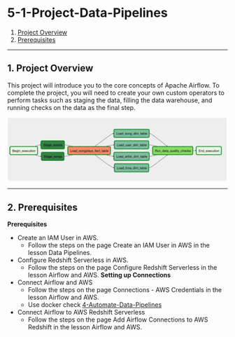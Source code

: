 # 5-1-Project-Data-Pipelines
1. [Project Overview](#schema1)
2. [ Prerequisites](#schema2)


<hr>
<a name='schema1'></a>


## 1. Project Overview
This project will introduce you to the core concepts of Apache Airflow. To complete the project, you will need to 
create your own custom operators to perform tasks such as staging the data, filling the data warehouse, and running 
checks on the data as the final step.


![dag](./img/dag.png)


<hr>
<a name='schema2'></a>


## 2. Prerequisites

**Prerequisites**
- Create an IAM User in AWS.
  - Follow the steps on the page Create an IAM User in AWS in the lesson Data Pipelines.
- Configure Redshift Serverless in AWS.
  - Follow the steps on the page Configure Redshift Serverless in the lesson Airflow and AWS. 
**Setting up Connections**
- Connect Airflow and AWS
  - Follow the steps on the page Connections - AWS Credentials in the lesson Airflow and AWS.
  - Use docker check [4-Automate-Data-Pipelines](../4-Automate-Data-Pipelines/README.md)
- Connect Airflow to AWS Redshift Serverless
  - Follow the steps on the page Add Airflow Connections to AWS Redshift in the lesson Airflow and AWS.
